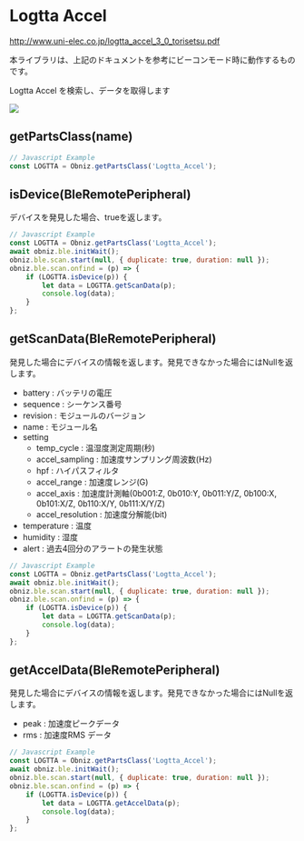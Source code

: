 # Logtta Accel

http://www.uni-elec.co.jp/logtta_accel_3_0_torisetsu.pdf

本ライブラリは、上記のドキュメントを参考にビーコンモード時に動作するものです。

Logtta Accel を検索し、データを取得します

![](image.jpg)


## getPartsClass(name)

```javascript
// Javascript Example
const LOGTTA = Obniz.getPartsClass('Logtta_Accel');
```

## isDevice(BleRemotePeripheral)

デバイスを発見した場合、trueを返します。

```javascript
// Javascript Example
const LOGTTA = Obniz.getPartsClass('Logtta_Accel');
await obniz.ble.initWait();
obniz.ble.scan.start(null, { duplicate: true, duration: null });
obniz.ble.scan.onfind = (p) => {
    if (LOGTTA.isDevice(p)) {
        let data = LOGTTA.getScanData(p);
        console.log(data);
    }
};
```

## getScanData(BleRemotePeripheral)

発見した場合にデバイスの情報を返します。発見できなかった場合にはNullを返します。

- battery : バッテリの電圧
- sequence : シーケンス番号
- revision : モジュールのバージョン
- name : モジュール名
- setting
    - temp_cycle : 温湿度測定周期(秒)
    - accel_sampling : 加速度サンプリング周波数(Hz)
    - hpf : ハイパスフィルタ
    - accel_range : 加速度レンジ(G)
    - accel_axis : 加速度計測軸(0b001:Z, 0b010:Y, 0b011:Y/Z, 0b100:X, 0b101:X/Z, 0b110:X/Y, 0b111:X/Y/Z)
    - accel_resolution : 加速度分解能(bit)
- temperature : 温度
- humidity : 湿度
- alert : 過去4回分のアラートの発生状態

```javascript
// Javascript Example
const LOGTTA = Obniz.getPartsClass('Logtta_Accel');
await obniz.ble.initWait();
obniz.ble.scan.start(null, { duplicate: true, duration: null });
obniz.ble.scan.onfind = (p) => {
    if (LOGTTA.isDevice(p)) {
        let data = LOGTTA.getScanData(p);
        console.log(data);
    }
};
```

## getAccelData(BleRemotePeripheral)

発見した場合にデバイスの情報を返します。発見できなかった場合にはNullを返します。

- peak : 加速度ピークデータ
- rms : 加速度RMS データ

```javascript
// Javascript Example
const LOGTTA = Obniz.getPartsClass('Logtta_Accel');
await obniz.ble.initWait();
obniz.ble.scan.start(null, { duplicate: true, duration: null });
obniz.ble.scan.onfind = (p) => {
    if (LOGTTA.isDevice(p)) {
        let data = LOGTTA.getAccelData(p);
        console.log(data);
    }
};
```
